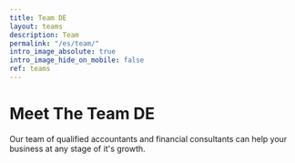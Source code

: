 ```yaml
---
title: Team DE
layout: teams
description: Team
permalink: "/es/team/"
intro_image_absolute: true
intro_image_hide_on_mobile: false
ref: teams
---
```


# Meet The Team DE

Our team of qualified accountants and financial consultants can help your business at any stage of it's growth.
